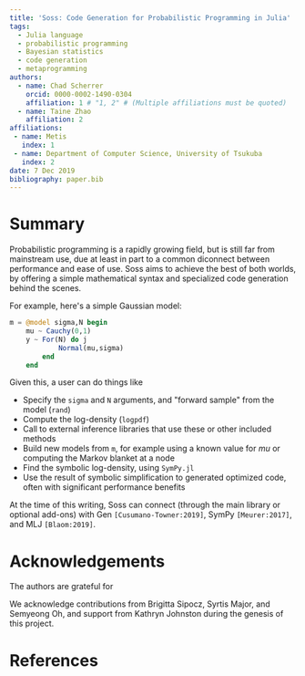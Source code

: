 ```yaml
---
title: 'Soss: Code Generation for Probabilistic Programming in Julia'
tags:
  - Julia language
  - probabilistic programming
  - Bayesian statistics
  - code generation
  - metaprogramming
authors:
  - name: Chad Scherrer
    orcid: 0000-0002-1490-0304
    affiliation: 1 # "1, 2" # (Multiple affiliations must be quoted)
  - name: Taine Zhao
    affiliation: 2
affiliations:
 - name: Metis
   index: 1
 - name: Department of Computer Science, University of Tsukuba
   index: 2
date: 7 Dec 2019
bibliography: paper.bib
---
```


# Summary

Probabilistic programming is a rapidly growing field, but is still far from mainstream use, due at least in part to a common diconnect between performance and ease of use. Soss aims to achieve the best of both worlds, by offering a simple mathematical syntax and specialized code generation behind the scenes.

For example, here's a simple Gaussian model:

```julia
m = @model sigma,N begin
    mu ~ Cauchy(0,1)
    y ~ For(N) do j
            Normal(mu,sigma)
        end
    end
```

Given this, a user can do things like

- Specify the `sigma` and `N` arguments, and "forward sample" from the model (`rand`)
- Compute the log-density (`logpdf`)
- Call to external inference libraries that use these or other included methods
- Build new models from `m`, for example using a known value for $mu$ or computing the Markov blanket at a node
- Find the symbolic log-density, using `SymPy.jl`
- Use the result of symbolic simplification to generated optimized code, often with significant performance benefits

At the time of this writing, Soss can connect (through the main library or optional add-ons) with Gen `[Cusumano-Towner:2019]`,  SymPy `[Meurer:2017]`, and MLJ `[Blaom:2019]`.

<!-- 
Citations to entries in paper.bib should be in
[rMarkdown](http://rmarkdown.rstudio.com/authoring_bibliographies_and_citations.html)
format.

For a quick reference, the following citation commands can be used:
- `@author:2001`  ->  "Author et al. (2001)"
- `[@author:2001]` -> "(Author et al., 2001)"
- `[@author1:2001; @author2:2001]` -> "(Author1 et al., 2001; Author2 et al., 2002)" -->

# Acknowledgements

The authors are grateful for 

We acknowledge contributions from Brigitta Sipocz, Syrtis Major, and Semyeong
Oh, and support from Kathryn Johnston during the genesis of this project.

# References